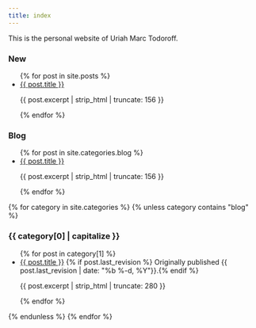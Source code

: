 ```yaml
---
title: index
---
```


This is the personal website of Uriah Marc Todoroff.

<section id="new" class="index-category">
<h3>New</h3>
<ul>
{% for post in site.posts %}
<li><a href="{{ post.url }}" title="{{ post.title}}, posted on {{ post.date | date: "%b %-d, %Y" }}">{{ post.title }}</a>
<p><emph>{{ post.excerpt | strip_html | truncate: 156 }}</emph></p>
</li>
{% endfor %}
</ul>
</section>

<section id="blog" class="index-category">
<h3>Blog</h3>
<ul>
{% for post in site.categories.blog %}
<li><a href="{{ post.url }}" title="{{ post.title}}, posted on {{ post.date | date: "%b %-d, %Y" }}">{{ post.title }}</a>
<p><emph>{{ post.excerpt | strip_html | truncate: 156 }}</emph></p>
</li>
{% endfor %}
</ul>
</section>

{% for category in site.categories %}
{% unless category contains "blog" %}

<section id="{{ category[0] }}" class="index-category">
<h3>{{ category[0] | capitalize }}</h3>
<ul>
{% for post in category[1] %}
<li><a href="{{ post.url }}" title="{{ post.title}}, posted on {{ post.date | date: "%b %-d, %Y" }}">{{ post.title }}</a>
{% if post.last_revision %} Originally published {{ post.last_revision | date: "%b %-d, %Y"}}.{% endif %}
<p><emph>{{ post.excerpt | strip_html | truncate: 280 }}</emph></p>
</li>
{% endfor %}
</ul>
</section>
{% endunless %}
{% endfor %}
